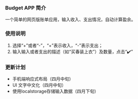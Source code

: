 ### Budget APP 简介

一个简单的网页版账单应用，输入收入、支出情况，自动计算盈余。

### 使用说明

1. 选择“+”或者“-”，“+”表示收入，“-”表示支出；
2. 输入输入或者支出的描述（如“买春装上衣”）及数量，点击“✔️”

### 更新计划

- 手机端响应式布局（四月中旬）
- UI 文字中文化（四月中旬）
- 使用localstorage存储输入数据（四月下旬）

